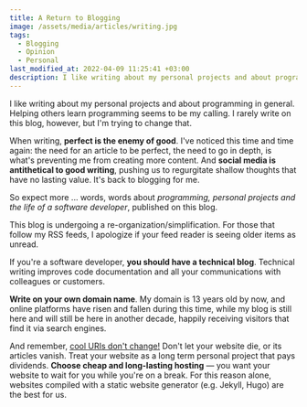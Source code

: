 ```yaml
---
title: A Return to Blogging
image: /assets/media/articles/writing.jpg
tags:
  - Blogging
  - Opinion
  - Personal
last_modified_at: 2022-04-09 11:25:41 +03:00
description: I like writing about my personal projects and about programming in general. Helping others learn programming seems to be my calling. I rarely write on this blog, however, but I'm trying to change that. You should have a blog too.
---
```


<p class="intro withcap">
I like writing about my personal projects and about programming in general. Helping others learn programming seems to be my calling. I rarely write on this blog, however, but I'm trying to change that.
</p>

When writing, **perfect is the enemy of good**. I've noticed this time and time again: the need for an article to be perfect, the need to go in depth, is what's preventing me from creating more content. And **social media is antithetical to good writing**, pushing us to regurgitate shallow thoughts that have no lasting value. It's back to blogging for me.

So expect more ... words, words about *programming, personal projects and the life of a software developer*, published on this blog.

<p class='info-bubble' markdown='1'>
This blog is undergoing a re-organization/simplification. For those that follow my RSS feeds, I apologize if your feed reader is seeing older items as unread.
</p>

If you're a software developer, **you should have a technical blog**. Technical writing improves code documentation and all your communications with colleagues or customers.

**Write on your own domain name**. My domain is 13 years old by now, and online platforms have risen and fallen during this time, while my blog is still here and will still be here in another decade, happily receiving visitors that find it via search engines.

And remember, [cool URIs don't change!](https://www.w3.org/Provider/Style/URI) Don't let your website die, or its articles vanish. Treat your website as a long term personal project that pays dividends. **Choose cheap and long-lasting hosting** — you want your website to wait for you while you're on a break. For this reason alone, websites compiled with a static website generator (e.g. Jekyll, Hugo) are the best for us.
